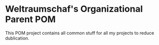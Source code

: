 # Weltraumschaf's Organizational Parent POM

This  POM project  contains  all common  stuff  for all  my  projects to  reduce
dublication.

